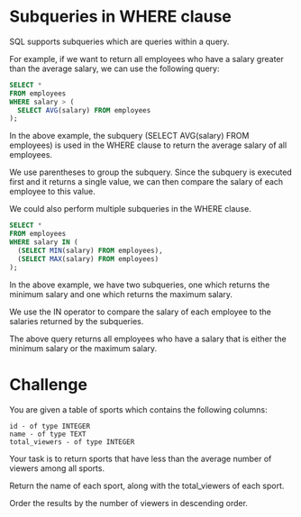 # Subqueries in WHERE clause

SQL supports subqueries which are queries within a query.

For example, if we want to return all employees who have a salary greater than the average salary, we can use the following query:

```sql
SELECT *
FROM employees
WHERE salary > (
  SELECT AVG(salary) FROM employees
);
```

In the above example, the subquery (SELECT AVG(salary) FROM employees) is used in the WHERE clause to return the average salary of all employees.

We use parentheses to group the subquery. Since the subquery is executed first and it returns a single value, we can then compare the salary of each employee to this value.

We could also perform multiple subqueries in the WHERE clause.

```sql
SELECT *
FROM employees
WHERE salary IN (
  (SELECT MIN(salary) FROM employees),
  (SELECT MAX(salary) FROM employees)
);
```

In the above example, we have two subqueries, one which returns the minimum salary and one which returns the maximum salary.

We use the IN operator to compare the salary of each employee to the salaries returned by the subqueries.

The above query returns all employees who have a salary that is either the minimum salary or the maximum salary.

# Challenge

You are given a table of sports which contains the following columns:

    id - of type INTEGER
    name - of type TEXT
    total_viewers - of type INTEGER

Your task is to return sports that have less than the average number of viewers among all sports.

Return the name of each sport, along with the total_viewers of each sport.

Order the results by the number of viewers in descending order.
